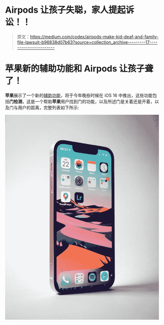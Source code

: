 # Airpods 让孩子失聪，家人提起诉讼！！

> 原文：<https://medium.com/codex/airpods-make-kid-deaf-and-family-file-lawsuit-b96838d07b63?source=collection_archive---------17----------------------->

# 苹果新的辅助功能和 Airpods 让孩子聋了！

**苹果**展示了一个新的[辅助功能](https://www.apple.com/newsroom/2022/05/apple-previews-innovative-accessibility-features/)，将于今年晚些时候在 iOS 16 中推出，这些功能包括**门检测**，这是一个帮助**苹果**用户找到门的功能，以及所述门是关着还是开着，以及门与用户的距离，完整列表如下所示:

![](img/496dfe3aa5dae36a929f27aa911dccb6.png)